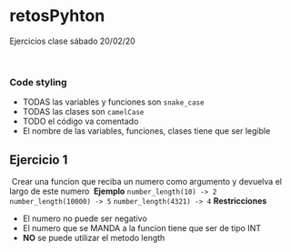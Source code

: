 # retosPyhton
Ejercicios clase sábado 20/02/20

​
### Code styling
- TODAS las variables y funciones son `snake_case`
- TODAS las clases son `camelCase`
- TODO el código va comentado
- El nombre de las variables, funciones, clases tiene que ser legible
​
## Ejercicio 1
​
Crear una funcion que reciba un numero como argumento y devuelva el largo de este numero
​
**Ejemplo**
​
`number_length(10) -> 2`
​
`number_length(10000) -> 5`
​
`number_length(4321) -> 4`
​
**Restricciones**
- El numero no puede ser negativo
- El numero que se MANDA a la funcion tiene que ser de tipo INT
- **NO** se puede utilizar el metodo length